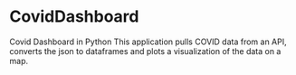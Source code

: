# CovidDashboard
Covid Dashboard in Python
This application pulls COVID data from an API, converts the json to dataframes and plots a visualization of the data on a map.
